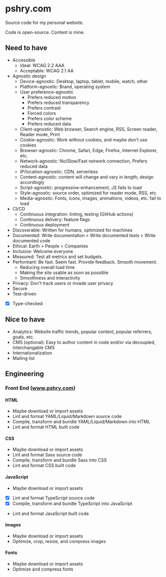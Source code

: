 # pshry.com

Source code for my personal website.

Code is open-source. Content is mine.

## Need to have

- Accessible
  - Ideal: WCAG 2.2 AAA
  - Acceptable: WCAG 2.1 AA
- Agnostic design
  - Device-agnostic: Desktop, laptop, tablet, mobile, watch, other
  - Platform-agnostic: Brand, operating system
  - User preference-agnostic
    - Prefers reduced motion
    - Prefers reduced transparency
    - Prefers contrast
    - Forced colors
    - Prefers color scheme
    - Prefers reduced data
  - Client-agnostic: Web browser, Search engine, RSS, Screen reader, Reader mode, Print
  - Cookie-agnostic: Work without cookies, and maybe don't use cookies
  - Browser-agnostic: Chrome, Safari, Edge, Firefox, Internet Explorer, etc.
  - Network-agnostic: No/Slow/Fast network connection, Prefers reduced data
  - IP/location-agnostic: CDN, serverless
  - Content-agnostic: content will change and vary in length; design accordingly
  - Script-agnostic: progressive-enhancement, JS fails to load
  - Style-agnostic: source order, optimized for reader mode, RSS, etc.
  - Media-agnostic: Fonts, icons, images, animations, videos, etc. fail to load
- CI/CD
  - Continuous integration: linting, testing (GitHub actions)
  - Continuous delivery: feature flags
  - Continuous deployment
- Discoverable: Written for humans, optimized for machines
- Documented: Write documentation > Write documented tests > Write documented code
- Ethical: Earth > People > Companies
- Inclusive: Welcome everyone
- Measured: Test all metrics and set budgets.
- Performant: Be fast. Seem fast. Provide feedback. Smooth movement.
  - Reducing overall load time
  - Making the site usable as soon as possible
  - Smoothness and interactivity
- Privacy: Don't track users or invade user privacy
- Secure
- Test-driven
- [x] Type-checked

## Nice to have

- Analytics: Website traffic trends, popular content, popular referrers, goals, etc.
- CMS (optional): Easy to author content in code and/or via decoupled, interchangable CMS
- Internationalization
- Mailing list

## Engineering

### Front End (www.pshry.com)

#### HTML

- Maybe download or import assets
- Lint and format YAML/Liquid/Markdown source code
- Compile, transform and bundle YAML/Liquid/Markdown into HTML
- Lint and format HTML built code

#### CSS

- Maybe download or import assets
- Lint and format Sass source code
- Compile, transform and bundle Sass into CSS
- Lint and format CSS built code

#### JavaScript

- Maybe download or import assets
- [x] Lint and format TypeScript source code
- [x] Compile, transform and bundle TypeScript into JavaScript
- Lint and format JavaScript built code

#### Images

- Maybe download or import assets
- Optimize, crop, resize, and compress images

#### Fonts

- Maybe download or import assets
- Optimize and compress fonts